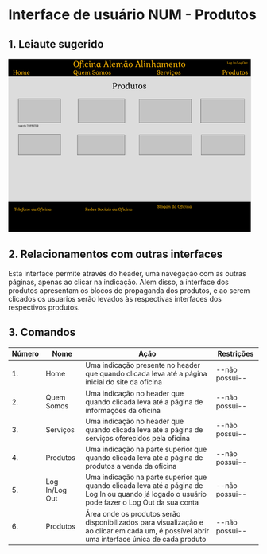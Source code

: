 # Interface de usuário NUM - Produtos

## 1. Leiaute sugerido

![Produtos](leiaute/Produtos.png)

## 2. Relacionamentos com outras interfaces

Esta interface permite através do header, uma navegação com as outras páginas, apenas ao clicar na indicação. Alem disso, a interface dos produtos apresentam os blocos de propaganda dos produtos, e ao serem clicados os usuarios serão levados às respectivas interfaces dos respectivos produtos.

## 3. Comandos

| **Número** | **Nome** | **Ação** | **Restrições** |
| --- | --- | --- | --- |
|1. | Home | Uma indicação presente no header que quando clicada leva até a página inicial do site da oficina | --não possui-- |
|2. | Quem Somos | Uma indicação no header que quando clicada leva até a página de informações da oficina | --não possui-- |
|3. | Serviços | Uma indicação no header que quando clicada leva até a página de serviços oferecidos pela oficina | --não possui-- |
|4. | Produtos | Uma indicação na parte superior que quando clicada leva até a página de produtos a venda da oficina | --não possui-- |
|5. | Log In/Log Out | Uma indicação na parte superior que quando clicada leva até a página de Log In ou quando já logado o usuário pode fazer o Log Out da sua conta | --não possui-- |
|6. | Produtos | Área onde os produtos serão disponibilizados para visualização e ao clicar em cada um, é possível abrir uma interface única de cada produto | --não possui-- |
